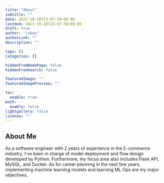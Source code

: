 ```yaml
---
title: "About"
subtitle: ""
date: 2021-10-26T23:07:58+08:00
lastmod: 2021-10-26T23:07:58+08:00
draft: true
author: "jsbao"
authorLink: ""
description: ""

tags: []
categories: []

hiddenFromHomePage: false
hiddenFromSearch: false

featuredImage: ""
featuredImagePreview: ""

toc:
  enable: true
math:
  enable: false
lightgallery: false
license: ""
---
```


<!--more-->

## About Me
As a software engineer with 2 years of experience in the E-commerce industry, I've been in charge of model deployment and flow design developed by Python. Furthermore, my focus area also includes Flask API, MySQL, and Docker. As for career planning in the next few years, implementing machine learning models and learning ML Ops are my major objectives.